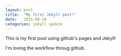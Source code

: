 ```yaml
---
layout: post
title:  "My first Jekyll post!"
date:   2015-08-10
categories: jekyll update
---
```


This is my first post using github's pages and Jekyll!

I'm loving the workflow throug github. 


